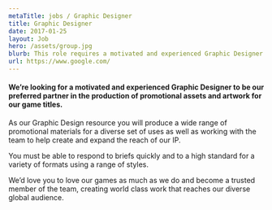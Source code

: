 ```yaml
---
metaTitle: jobs / Graphic Designer
title: Graphic Designer
date: 2017-01-25
layout: Job
hero: /assets/group.jpg
blurb: This role requires a motivated and experienced Graphic Designer to help create promotional assets and artwork for our game titles.
url: https://www.google.com/
---
```


#### We’re looking for a motivated and experienced Graphic Designer to be our preferred partner in the production of promotional assets and artwork for our game titles.

As our Graphic Design resource you will produce a wide range of promotional materials for a diverse set of uses as well as working with the team to help create and expand the reach of our IP.

You must be able to respond to briefs quickly and to a high standard for a variety of formats using a range of styles.

We’d love you to love our games as much as we do and become a trusted member of the team, creating world class work that reaches our diverse global audience.
